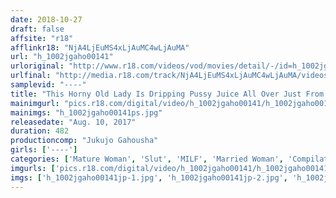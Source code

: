 ```yaml
---
date: 2018-10-27
draft: false
affsite: "r18"
afflinkr18: "NjA4LjEuMS4xLjAuMC4wLjAuMA"
url: "h_1002jgaho00141"
urloriginal: "http://www.r18.com/videos/vod/movies/detail/-/id=h_1002jgaho00141"
urlfinal: "http://media.r18.com/track/NjA4LjEuMS4xLjAuMC4wLjAuMA/videos/vod/movies/detail/-/id=h_1002jgaho00141"
samplevid: "----"
title: "This Horny Old Lady Is Dripping Pussy Juice All Over Just From Watching Her Son's Friend's Rock Hard Cock That Her Hungry Pussy Is Flooding Before He Even Sticks It In 30 Ladies/8 Hours"
mainimgurl: "pics.r18.com/digital/video/h_1002jgaho00141/h_1002jgaho00141ps.jpg"
mainimgs: "h_1002jgaho00141ps.jpg"
releasedate: "Aug. 10, 2017"
duration: 482
productioncomp: "Jukujo Gahousha"
girls: ['----']
categories: ['Mature Woman', 'Slut', 'MILF', 'Married Woman', 'Compilation', 'Over 4 Hours']
imgurls: ['pics.r18.com/digital/video/h_1002jgaho00141/h_1002jgaho00141jp-1.jpg', 'pics.r18.com/digital/video/h_1002jgaho00141/h_1002jgaho00141jp-2.jpg', 'pics.r18.com/digital/video/h_1002jgaho00141/h_1002jgaho00141jp-3.jpg', 'pics.r18.com/digital/video/h_1002jgaho00141/h_1002jgaho00141jp-4.jpg', 'pics.r18.com/digital/video/h_1002jgaho00141/h_1002jgaho00141jp-5.jpg', 'pics.r18.com/digital/video/h_1002jgaho00141/h_1002jgaho00141jp-6.jpg', 'pics.r18.com/digital/video/h_1002jgaho00141/h_1002jgaho00141jp-7.jpg', 'pics.r18.com/digital/video/h_1002jgaho00141/h_1002jgaho00141jp-8.jpg', 'pics.r18.com/digital/video/h_1002jgaho00141/h_1002jgaho00141jp-9.jpg', 'pics.r18.com/digital/video/h_1002jgaho00141/h_1002jgaho00141jp-10.jpg', 'pics.r18.com/digital/video/h_1002jgaho00141/h_1002jgaho00141jp-11.jpg', 'pics.r18.com/digital/video/h_1002jgaho00141/h_1002jgaho00141jp-12.jpg', 'pics.r18.com/digital/video/h_1002jgaho00141/h_1002jgaho00141jp-13.jpg', 'pics.r18.com/digital/video/h_1002jgaho00141/h_1002jgaho00141jp-14.jpg', 'pics.r18.com/digital/video/h_1002jgaho00141/h_1002jgaho00141jp-15.jpg', 'pics.r18.com/digital/video/h_1002jgaho00141/h_1002jgaho00141jp-16.jpg', 'pics.r18.com/digital/video/h_1002jgaho00141/h_1002jgaho00141jp-17.jpg', 'pics.r18.com/digital/video/h_1002jgaho00141/h_1002jgaho00141jp-18.jpg', 'pics.r18.com/digital/video/h_1002jgaho00141/h_1002jgaho00141jp-19.jpg', 'pics.r18.com/digital/video/h_1002jgaho00141/h_1002jgaho00141jp-20.jpg']
imgs: ['h_1002jgaho00141jp-1.jpg', 'h_1002jgaho00141jp-2.jpg', 'h_1002jgaho00141jp-3.jpg', 'h_1002jgaho00141jp-4.jpg', 'h_1002jgaho00141jp-5.jpg', 'h_1002jgaho00141jp-6.jpg', 'h_1002jgaho00141jp-7.jpg', 'h_1002jgaho00141jp-8.jpg', 'h_1002jgaho00141jp-9.jpg', 'h_1002jgaho00141jp-10.jpg', 'h_1002jgaho00141jp-11.jpg', 'h_1002jgaho00141jp-12.jpg', 'h_1002jgaho00141jp-13.jpg', 'h_1002jgaho00141jp-14.jpg', 'h_1002jgaho00141jp-15.jpg', 'h_1002jgaho00141jp-16.jpg', 'h_1002jgaho00141jp-17.jpg', 'h_1002jgaho00141jp-18.jpg', 'h_1002jgaho00141jp-19.jpg', 'h_1002jgaho00141jp-20.jpg']
---
```

